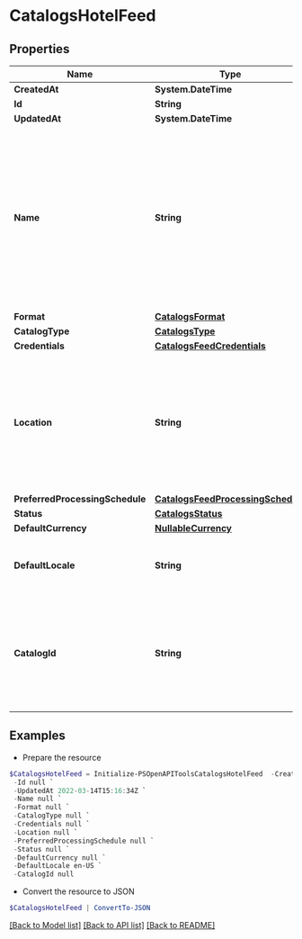 # CatalogsHotelFeed
## Properties

Name | Type | Description | Notes
------------ | ------------- | ------------- | -------------
**CreatedAt** | **System.DateTime** |  | 
**Id** | **String** |  | 
**UpdatedAt** | **System.DateTime** |  | 
**Name** | **String** | A human-friendly name associated to a given feed. This value is currently nullable due to historical reasons. It is expected to become non-nullable in the future. | 
**Format** | [**CatalogsFormat**](CatalogsFormat.md) |  | 
**CatalogType** | [**CatalogsType**](CatalogsType.md) |  | 
**Credentials** | [**CatalogsFeedCredentials**](CatalogsFeedCredentials.md) |  | 
**Location** | **String** | The URL where a feed is available for download. This URL is what Pinterest will use to download a feed for processing. | 
**PreferredProcessingSchedule** | [**CatalogsFeedProcessingSchedule**](CatalogsFeedProcessingSchedule.md) |  | 
**Status** | [**CatalogsStatus**](CatalogsStatus.md) |  | 
**DefaultCurrency** | [**NullableCurrency**](NullableCurrency.md) |  | 
**DefaultLocale** | **String** | The locale used within a feed for product descriptions. | 
**CatalogId** | **String** | Catalog id pertaining to the feed. If not provided, feed will use a default catalog based on type. | 

## Examples

- Prepare the resource
```powershell
$CatalogsHotelFeed = Initialize-PSOpenAPIToolsCatalogsHotelFeed  -CreatedAt 2022-03-14T15:15:22Z `
 -Id null `
 -UpdatedAt 2022-03-14T15:16:34Z `
 -Name null `
 -Format null `
 -CatalogType null `
 -Credentials null `
 -Location null `
 -PreferredProcessingSchedule null `
 -Status null `
 -DefaultCurrency null `
 -DefaultLocale en-US `
 -CatalogId null
```

- Convert the resource to JSON
```powershell
$CatalogsHotelFeed | ConvertTo-JSON
```

[[Back to Model list]](../README.md#documentation-for-models) [[Back to API list]](../README.md#documentation-for-api-endpoints) [[Back to README]](../README.md)

